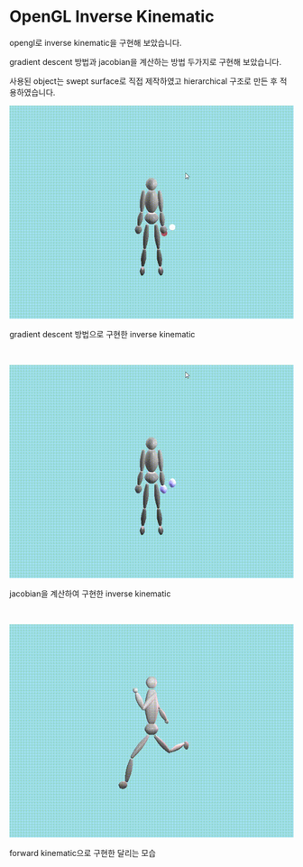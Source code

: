 # OpenGL Inverse Kinematic

opengl로 inverse kinematic을 구현해 보았습니다.  

gradient descent 방법과 jacobian을 계산하는 방법 두가지로 구현해 보았습니다.  

사용된 object는 swept surface로 직접 제작하였고 hierarchical  구조로 만든 후 적용하였습니다.





![IK_gradient](README.assets/IK_gradient.gif)

gradient descent 방법으로 구현한 inverse kinematic

&nbsp;







![IK_jacobian](README.assets/IK_jacobian.gif)

jacobian을 계산하여 구현한 inverse kinematic

&nbsp;





![FK_running](README.assets/FK_running.gif)

forward kinematic으로 구현한 달리는 모습  


